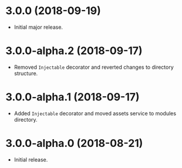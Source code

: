# 3.0.0 (2018-09-19)

- Initial major release.

# 3.0.0-alpha.2 (2018-09-17)

- Removed `Injectable` decorator and reverted changes to directory structure.

# 3.0.0-alpha.1 (2018-09-17)

- Added `Injectable` decorator and moved assets service to modules directory.

# 3.0.0-alpha.0 (2018-08-21)

- Initial release.
